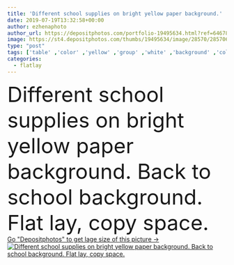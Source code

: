 ```yaml
---
title: 'Different school supplies on bright yellow paper background.'
date: 2019-07-19T13:32:58+00:00
author: ezhenaphoto
author_url: https://depositphotos.com/portfolio-19495634.html?ref=64678756
image: https://st4.depositphotos.com/thumbs/19495634/image/28570/285706776/api_thumb_450.jpg?forcejpeg=true
type: "post"
tags: ['table' ,'color' ,'yellow' ,'group' ,'white' ,'background' ,'colorful' ,'object' ,'vibrant' ,'view' ,'colored' ,'copy' ,'paper' ,'space' ,'isolated' ,'bright' ,'equipment' ,'art' ,'abstract' ,'child' ,'frame' ,'banner' ,'fashion' ,'back' ,'school' ,'notebook' ,'pen' ,'note' ,'desk' ,'glowing' ,'accessories' ,'notepad' ,'education' ,'pencil' ,'multicolored' ,'scissors' ,'top' ,'baby' ,'ruler' ,'above' ,'stationery' ,'paperclip' ,'eraser' ,'glue' ,'minimal' ,'overhead' ,'flat lay' ,'flatlay' ]
categories: 
  - flatlay
---
```

<div aling="center">
            <font size="60"> Different school supplies on bright yellow paper background. Back to school background. Flat lay, copy space.</font>   
</div>
<div>
    <a href='https://st4.depositphotos.com/thumbs/19495634/image/28570/285706776/api_thumb_450.jpg?forcejpeg=true?ref=64678756' target=_blank > Go "Depositphotos" to get lage size of this picture ->
        <img href='https://st4.depositphotos.com/thumbs/19495634/image/28570/285706776/api_thumb_450.jpg?forcejpeg=true?ref=64678756' src='https://st4.depositphotos.com/19495634/28570/i/950/depositphotos_285706776-stock-photo-different-school-supplies-on-bright.jpg?forcejpeg=true' alt='Different school supplies on bright yellow paper background. Back to school background. Flat lay, copy space.' >
    </a>
</div>

